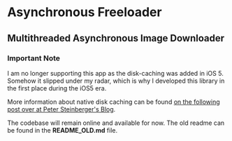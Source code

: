 # Asynchronous Freeloader

## Multithreaded Asynchronous Image Downloader

### Important Note
I am no longer supporting this app as the disk-caching was added in iOS 5. Somehow it slipped under my radar, which is why I developed this library in the first place during the iOS5 era. 

More information about native disk caching can be found [on the following post over at Peter Steinberger's Blog](http://petersteinberger.com/blog/2012/nsurlcache-uses-a-disk-cache-as-of-ios5/).

The codebase will remain online and available for now. The old readme can be found in the **README_OLD.md** file.